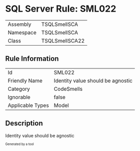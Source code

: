 ﻿# SQL Server Rule: SML022
  
|    |    |
|----|----|
| Assembly | TSQLSmellSCA |
| Namespace | TSQLSmellSCA |
| Class | TSQLSmellSCA22 |
  
## Rule Information
  
|    |    |
|----|----|
| Id | SML022 |
| Friendly Name | Identity value should be agnostic |
| Category | CodeSmells |
| Ignorable | false |
| Applicable Types | Model  |
  
## Description
  
Identity value should be agnostic
  
<sub><sup>Generated by a tool</sup></sub>
